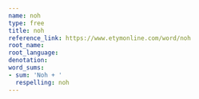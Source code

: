```yaml
---
name: noh
type: free
title: noh
reference_link: https://www.etymonline.com/word/noh
root_name: 
root_language: 
denotation: 
word_sums:
- sum: 'Noh + '
  respelling: noh
---
```

